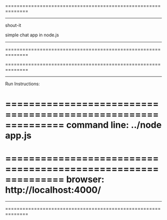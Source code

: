 ==============================================================
**************************************************************

shout-it

simple chat app in node.js

**************************************************************
==============================================================




==============================================================
**************************************************************

Run Instructions:

==============================================================
command line: ../node app.js
==============================================================

==============================================================
browser: http://localhost:4000/
==============================================================

**************************************************************
==============================================================
